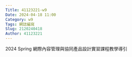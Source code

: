 ```yaml
---
Title: 41123221-w9
Date: 2024-04-18 11:00
Category: w9
Tags: 網誌編寫
Slug: 2120240418
Author: 41123221
---
```


2024 Spring 網際內容管理與協同產品設計實習課程教學導引

<!-- PELICAN_END_SUMMARY -->
